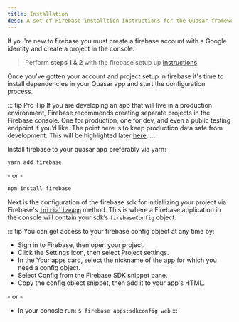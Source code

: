 ```yaml
---
title: Installation
desc: A set of Firebase installtion instructions for the Quasar framework.
---
```


If you're new to firebase you must create a firebase account with a Google identity and create a project in the console.

> Perform **steps 1 & 2** with the firebase setup up [instructions](https://firebase.google.com/docs/web/setup).

Once you've gotten your account and project setup in firebase it's time to install dependencies in your Quasar app and start the configuration process.

::: tip Pro Tip
If you are developing an app that will live in a production environment, Firebase recommends creating separate projects in the Firebase console.
One for production, one for dev, and even a public testing endpoint if you’d like. The point here is to keep production data safe from development. This will be highlighted later [here](/backend-and-api/firebase/custom).
:::

Install firebase to your quasar app preferably via yarn:

```bash
yarn add firebase
```

\- or -

```bash
npm install firebase
```

Next is the configuration of the firebase sdk for initiallizing your project via Firebase's [`initializeApp`](https://firebase.google.com/docs/reference/js/firebase.html#initialize-app) method. This is where a Firebase application in the console will contain your sdk’s `firebaseConfig` object.

::: tip You can get access to your firebase config object at any time by:

- Sign in to Firebase, then open your project.
- Click the <q-icon name="settings" /> Settings icon, then select Project settings.
- In the Your apps card, select the nickname of the app for which you need a config object.
- Select Config from the Firebase SDK snippet pane.
- Copy the config object snippet, then add it to your app's HTML.

\- or -


- In your conosle run: `$ firebase apps:sdkconfig web`
:::
